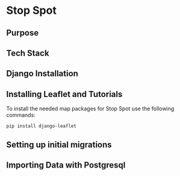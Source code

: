 # Stop Spot

## Purpose

## Tech Stack

## Django Installation 

## Installing Leaflet and Tutorials 

To install the needed map packages for Stop Spot use the following commands: 
```
pip install django-leaflet

```


## Setting up initial migrations 

## Importing Data with Postgresql  

